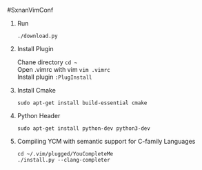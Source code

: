 #SxnanVimConf

1. Run 

   ``` ./download.py ```

1. Install Plugin

   
   Chane directory ```cd ~```  
   Open .vimrc with vim ```vim .vimrc```  
   Install plugin ```:PlugInstall```

1. Install Cmake

    ``` sudo apt-get install build-essential cmake ```

1. Python Header

   ``` sudo apt-get install python-dev python3-dev ```

1. Compiling YCM with semantic support for C-family Languages

   ```
   cd ~/.vim/plugged/YouCompleteMe  
   ./install.py --clang-completer
   ```
